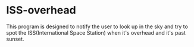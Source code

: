 # ISS-overhead
This program is designed to notify the user to look up in the sky and try to spot the ISS(International Space Station) when it's overhead and it's past sunset.


